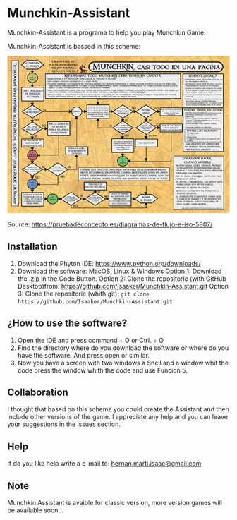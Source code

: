 # Munchkin-Assistant
Munchkin-Assistant is a programa to help you play Munchkin Game.

Munchkin-Assistant is bassed in this scheme:

![Si se muestra este mensaje la imagen no se a cargado de forma correcta](schemes/Munchkin-Diagrama-Flujo2.jpg)

Source: https://pruebadeconcepto.es/diagramas-de-flujo-e-iso-5807/


## Installation
1. Download the Phyton IDE: https://www.python.org/downloads/
2. Download the software:
MacOS, Linux & Windows
Option 1: Download the .zip in the Code Button.
Option 2: Clone the repositorie (with GitHub Desktop)from: https://github.com/Isaaker/Munchkin-Assistant.git
Option 3: Clone the repositorie (whith git): `git clone https://github.com/Isaaker/Munchkin-Assistant.git`


## ¿How to use the software?
1. Open the IDE and press command + O or Ctrl. + O
2. Find the directory where do you download the software or where do you have the software. And press open or similar.
3. Now you have a screen with two windows a Shell and a window whit the code press the window whith the code and use Funcion 5.

## Collaboration
I thought that based on this scheme you could create the Assistant and then include other versions of the game.
I appreciate any help and you can leave your suggestions in the issues section.

## Help
If do you like help write a e-mail to:
hernan.marti.isaac@gmail.com

## Note
Munchkin Assistant is avaible for classic version, more version games will be available soon...
